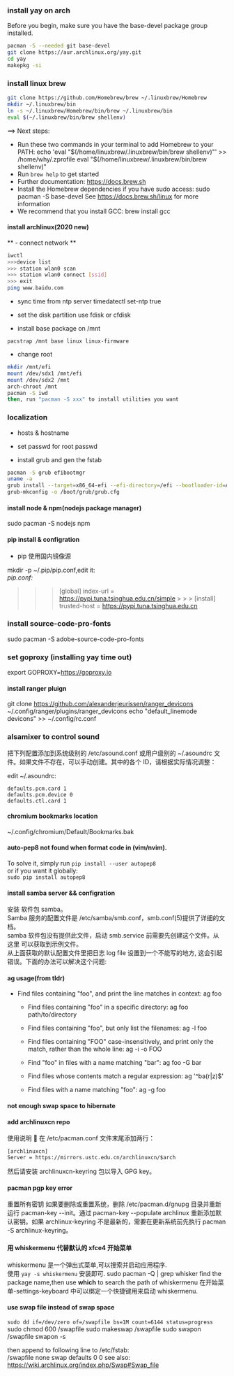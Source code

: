 ### install yay on arch

Before you begin, make sure you have the base-devel package group installed.

```bash
pacman -S --needed git base-devel
git clone https://aur.archlinux.org/yay.git
cd yay
makepkg -si
```

### install linux brew

```bash
git clone https://github.com/Homebrew/brew ~/.linuxbrew/Homebrew
mkdir ~/.linuxbrew/bin
ln -s ~/.linuxbrew/Homebrew/bin/brew ~/.linuxbrew/bin
eval $(~/.linuxbrew/bin/brew shellenv)
```

==> Next steps:

- Run these two commands in your terminal to add Homebrew to your PATH:
  echo 'eval "$(/home/linuxbrew/.linuxbrew/bin/brew shellenv)"' >> /home/why/.zprofile
    eval "$(/home/linuxbrew/.linuxbrew/bin/brew shellenv)"
- Run `brew help` to get started
- Further documentation:
  https://docs.brew.sh
- Install the Homebrew dependencies if you have sudo access:
  sudo pacman -S base-devel
  See https://docs.brew.sh/linux for more information
- We recommend that you install GCC:
  brew install gcc

#### install archlinux(2020 new)

** - connect network **

```bash
iwctl
>>>device list
>>> station wlan0 scan
>>> station wlan0 connect [ssid]
>>> exit
ping www.baidu.com
```

- sync time from ntp server
  timedatectl set-ntp true

- set the disk partition
  use fdisk or cfdisk

- install base package on /mnt

```
pacstrap /mnt base linux linux-firmware
```

- change root

```bash
mkdir /mnt/efi
mount /dev/sdx1 /mnt/efi
mount /dev/sdx2 /mnt
arch-chroot /mnt
pacman -S iwd
then, run "pacman -S xxx" to install utilities you want
```

### localization

- hosts & hostname

- set passwd for root
  passwd

- install grub and gen the fstab

```bash
pacman -S grub efibootmgr
uname -a
grub install --target=x86_64-efi --efi-directory=/efi --bootloader-id=ArchLinux
grub-mkconfig -o /boot/grub/grub.cfg
```

#### install node & npm(nodejs package manager)

sudo pacman -S nodejs npm

#### pip install & configration

- pip 使用国内镜像源

mkdir -p ~/.pip/pip.conf,edit it:  
_pip.conf:_

> > > [global]
> > > index-url = https://pypi.tuna.tsinghua.edu.cn/simple > > > [install]  
> > > trusted-host = https://pypi.tuna.tsinghua.edu.cn

### install source-code-pro-fonts

sudo pacman -S adobe-source-code-pro-fonts

### set goproxy (installing yay time out)

export GOPROXY=https://goproxy.io

#### install ranger pluign

git clone https://github.com/alexanderjeurissen/ranger_devicons ~/.config/ranger/plugins/ranger_devicons
echo "default_linemode devicons" >> ~/.config/rc.conf

### alsamixer to control sound

把下列配置添加到系统级别的 /etc/asound.conf 或用户级别的 ~/.asoundrc 文件。如果文件不存在，可以手动创建。其中的各个 ID，请根据实际情况调整：

edit ~/.asoundrc:

```
defaults.pcm.card 1
defaults.pcm.device 0
defaults.ctl.card 1
```

#### chromium bookmarks location

~/.config/chromium/Default/Bookmarks.bak

#### auto-pep8 not found when format code in (vim/nvim).

To solve it, simply run `pip install --user autopep8`  
or if you want it globally:  
`sudo pip install autopep8`

#### install samba server && configration

安装 软件包 samba。  
Samba 服务的配置文件是 /etc/samba/smb.conf，smb.conf(5)提供了详细的文档。  
samba 软件包没有提供此文件，启动 smb.service 前需要先创建这个文件。从 这里 可以获取到示例文件。  
从上面获取的默认配置文件里把日志 log file 设置到一个不能写的地方, 这会引起错误。下面的办法可以解决这个问题:

#### ag usage(from tldr)

- Find files containing "foo", and print the line matches in context:
  ag foo

  - Find files containing "foo" in a specific directory:
    ag foo path/to/directory

  - Find files containing "foo", but only list the filenames:
    ag -l foo

  - Find files containing "FOO" case-insensitively, and print only the match, rather than the whole line:
    ag -i -o FOO

  - Find "foo" in files with a name matching "bar":
    ag foo -G bar
  - Find files whose contents match a regular expression:
    ag '^ba(r|z)$'
  - Find files with a name matching "foo":
    ag -g foo

#### not enough swap space to hibernate

#### add archlinuxcn repo

使用说明 
在 /etc/pacman.conf 文件末尾添加两行：

```
[archlinuxcn]
Server = https://mirrors.ustc.edu.cn/archlinuxcn/$arch
```

然后请安装 archlinuxcn-keyring 包以导入 GPG key。

#### pacman pgp key error

重置所有密钥
如果要删除或重置系统，删除 /etc/pacman.d/gnupg 目录并重新运行 pacman-key --init。通过 pacman-key --populate archlinux 重新添加默认密钥。如果 archlinux-keyring 不是最新的，需要在更新系统前先执行 pacman -S archlinux-keyring。

#### 用 whiskermenu 代替默认的 xfce4 开始菜单

whiskermenu 是一个弹出式菜单,可以搜索并启动应用程序.  
使用 `yay -s whiskermenu` 安装即可.
sudo pacman -Q | grep whisker
find the package name,then use **which** to search the path of whiskermenu
在开始菜单-settings-keyboard 中可以绑定一个快捷键用来启动 whiskermenu.

#### use swap file instead of swap space

`sudo dd if=/dev/zero of=/swapfile bs=1M count=6144 status=progress`
sudo chmod 600 /swapfile
sudo makeswap /swapfile
sudo swapon /swapfile
swapon -s

then append to following line to /etc/fstab:  
/swapfile none swap defaults 0 0
see also:  
https://wiki.archlinux.org/index.php/Swap#Swap_file
